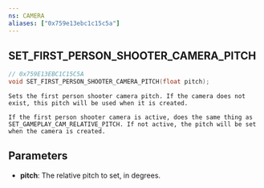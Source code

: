 ```yaml
---
ns: CAMERA
aliases: ["0x759e13ebc1c15c5a"]
---
```

## SET_FIRST_PERSON_SHOOTER_CAMERA_PITCH

```c
// 0x759E13EBC1C15C5A
void SET_FIRST_PERSON_SHOOTER_CAMERA_PITCH(float pitch);
```

```
Sets the first person shooter camera pitch. If the camera does not exist, this pitch will be used when it is created.

If the first person shooter camera is active, does the same thing as SET_GAMEPLAY_CAM_RELATIVE_PITCH. If not active, the pitch will be set when the camera is created.
```

## Parameters
* **pitch**: The relative pitch to set, in degrees.
